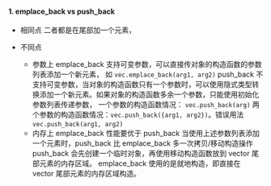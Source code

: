 #### 1. emplace_back vs push_back

- 相同点
  二者都是在尾部加一个元素，

- 不同点
  - 参数上
    emplace_back 支持可变参数，可以直接传对象的构造函数的参数列表添加一个新元素，
    如 `vec.emplace_back(arg1, arg2)`
    push_back 不支持可变参数，当对象的构造函数只有一个参数时，可以使用隐式类型转换添加一个新元素。如果对象的构造函数多余一个参数，只能使用初始化参数列表传递参数，
    一个参数的构造函数情况： `vec.push_back(arg)` 
    两个参数的构造函数情况：`vec.push_back({arg1, arg2})`。错误用法`vec.push_back(arg1, arg2)`
  - 内存上 emplace_back 性能要优于 push_back
    当使用上述参数列表添加一个元素时，push_back 比 emplace_back 多一次拷贝/移动构造操作
    push_back 会先创建一个临时对象，再使用移动构造函数放到 vector 尾部元素的内存区域。
    emplace_back 使用的是就地构造，即直接在 vector 尾部元素的内存区域构造。